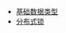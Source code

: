   - [基础数据类型](https://github.com/zhangminxiaozhang/JavaLook/blob/master/notes/middleware/redis%E5%9F%BA%E7%A1%80%E6%95%B0%E6%8D%AE%E7%B1%BB%E5%9E%8B.md)
  - [分布式锁](https://github.com/zhangminxiaozhang/JavaLook/blob/zhangmin/notes/middleware/redis%E5%AE%9E%E7%8E%B0%E5%88%86%E5%B8%83%E5%BC%8F%E9%94%81.md)
